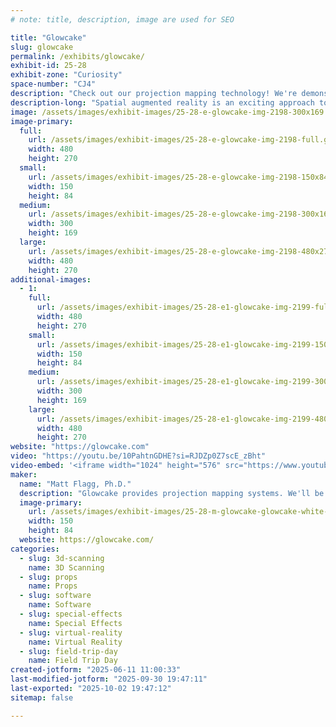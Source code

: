 ```yaml
---
# note: title, description, image are used for SEO

title: "Glowcake"
slug: glowcake
permalink: /exhibits/glowcake/
exhibit-id: 25-28
exhibit-zone: "Curiosity"
space-number: "CJ4"
description: "Check out our projection mapping technology! We're demonstrating projection mapped cakes!"
description-long: "Spatial augmented reality is an exciting approach to augmenting reality without headsets or glasses. The enabling technology is a custom software system which accurately calibrates the 3d pose and focal length of one or more projectors. Game engines such as Unity, Unreal and Blender can be used to provide real time graphics and interaction by rendering and displaying from game engine views aligned with the real world projectors. We are also able to scan objects like cakes and heads in 3d."
image: /assets/images/exhibit-images/25-28-e-glowcake-img-2198-300x169.gif
image-primary: 
  full:
    url: /assets/images/exhibit-images/25-28-e-glowcake-img-2198-full.gif
    width: 480
    height: 270
  small:
    url: /assets/images/exhibit-images/25-28-e-glowcake-img-2198-150x84.gif
    width: 150
    height: 84
  medium:
    url: /assets/images/exhibit-images/25-28-e-glowcake-img-2198-300x169.gif
    width: 300
    height: 169
  large:
    url: /assets/images/exhibit-images/25-28-e-glowcake-img-2198-480x270.gif
    width: 480
    height: 270
additional-images: 
  - 1:
    full:
      url: /assets/images/exhibit-images/25-28-e1-glowcake-img-2199-full.gif
      width: 480
      height: 270
    small:
      url: /assets/images/exhibit-images/25-28-e1-glowcake-img-2199-150x84.gif
      width: 150
      height: 84
    medium:
      url: /assets/images/exhibit-images/25-28-e1-glowcake-img-2199-300x169.gif
      width: 300
      height: 169
    large:
      url: /assets/images/exhibit-images/25-28-e1-glowcake-img-2199-480x270.gif
      width: 480
      height: 270
website: "https://glowcake.com"
video: "https://youtu.be/10PahtnGDHE?si=RJDZp0Z7scE_zBht"
video-embed: '<iframe width="1024" height="576" src="https://www.youtube.com/embed/10PahtnGDHE?feature=oembed" frameborder="0" allow="accelerometer; autoplay; clipboard-write; encrypted-media; gyroscope; picture-in-picture; web-share" referrerpolicy="strict-origin-when-cross-origin" allowfullscreen title="Glowcakes: Bespoke Projection Mapped Wedding Cakes"></iframe>'
maker: 
  name: "Matt Flagg, Ph.D."
  description: "Glowcake provides projection mapping systems. We'll be demonstrating projection mapped wedding cakes using one or more projectors!"
  image-primary:
    url: /assets/images/exhibit-images/25-28-m-glowcake-glowcake-white-back-150x84.gif
    width: 150
    height: 84
  website: https://glowcake.com/
categories: 
  - slug: 3d-scanning
    name: 3D Scanning
  - slug: props
    name: Props
  - slug: software
    name: Software
  - slug: special-effects
    name: Special Effects
  - slug: virtual-reality
    name: Virtual Reality
  - slug: field-trip-day
    name: Field Trip Day
created-jotform: "2025-06-11 11:00:33"
last-modified-jotform: "2025-09-30 19:47:11"
last-exported: "2025-10-02 19:47:12"
sitemap: false

---
```

